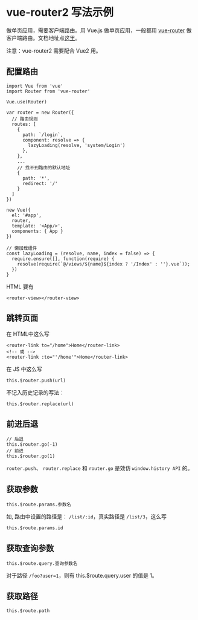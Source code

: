 # vue-router2 写法示例
做单页应用，需要客户端路由。用 Vue.js 做单页应用，一般都用 [vue-router](https://github.com/vuejs/vue-router/) 做客户端路由。文档地址点[这里](https://router.vuejs.org/zh-cn/)。

注意：vue-router2 需要配合 Vue2 用。

## 配置路由
```
import Vue from 'vue'
import Router from 'vue-router'

Vue.use(Router)

var router = new Router({
  // 路由规则
  routes: [
    {
      path: `/login`,
      component: resolve => {
        lazyLoading(resolve, 'system/Login')
      },
    },
    ...
    // 找不到路由的默认地址
    {
      path: '*',
      redirect: '/'
    }
  ]
})

new Vue({
  el: '#app',
  router,
  template: '<App/>',
  components: { App }
})

// 懒加载组件
const lazyLoading = (resolve, name, index = false) => {
  require.ensure([], function(require) {
    resolve(require(`@/views/${name}${index ? '/Index' : ''}.vue`));
  })
}
```

HTML 要有
```
<router-view></router-view>
```


## 跳转页面
在 HTML中这么写
```
<router-link to="/home">Home</router-link>
<!-- 或 -->
<router-link :to="'/home'">Home</router-link>
```

在 JS 中这么写
```
this.$router.push(url)
```

不记入历史记录的写法：
```
this.$router.replace(url)
```

## 前进后退
```
// 后退
this.$router.go(-1)
// 前进
this.$router.go(1)
```

`router.push`、 `router.replace` 和 `router.go` 是效仿 `window.history API` 的。

## 获取参数
```
this.$route.params.参数名
```

如, 路由中设置的路径是： `/list/:id`，真实路径是 `/list/3`，这么写

```
this.$route.params.id
```

## 获取查询参数
```
this.$route.query.查询参数名
```

对于路径 `/foo?user=1`，则有 this.$route.query.user 的值是 1。

## 获取路径
```
this.$route.path
```